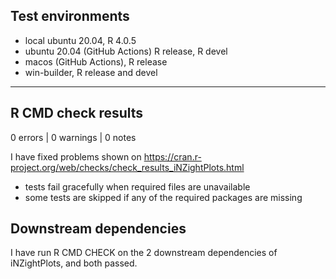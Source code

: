 ## Test environments
* local ubuntu 20.04, R 4.0.5
* ubuntu 20.04 (GitHub Actions) R release, R devel
* macos (GitHub Actions), R release
* win-builder, R release and devel

****
## R CMD check results

0 errors | 0 warnings | 0 notes

I have fixed problems shown on https://cran.r-project.org/web/checks/check_results_iNZightPlots.html
* tests fail gracefully when required files are unavailable
* some tests are skipped if any of the required packages are missing

## Downstream dependencies

I have run R CMD CHECK on the 2 downstream dependencies of iNZightPlots, and both passed.

